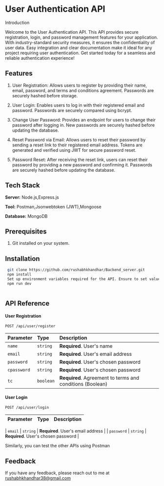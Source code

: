 
# User Authentication API

Introduction

Welcome to the User Authentication API. This API provides secure registration, login, and password management features for your application. With industry-standard security measures, it ensures the confidentiality of user data. Easy integration and clear documentation make it ideal for any project requiring user authentication. Get started today for a seamless and reliable authentication experience!




## Features
1) User Registration: Allows users to register by providing their name, email, password, and terms and conditions agreement. Passwords are securely hashed before storage.

2) User Login: Enables users to log in with their registered email and password. Passwords are securely compared using bcrypt.

3) Change User Password: Provides an endpoint for users to change their password after logging in. New passwords are securely hashed before updating the database.

4) Reset Password via Email: Allows users to reset their password by sending a reset link to their registered email address. Tokens are generated and verified using JWT for secure password reset.

5) Password Reset: After receiving the reset link, users can reset their password by providing a new password and confirming it. Passwords are securely hashed before updating the database.



## Tech Stack

**Server:** Node.js,Express.js

**Tool:** Postman,Jsonwebtoken (JWT),Mongoose

**Database:** MongoDB

## Prerequisites

1) Git installed on your system.





## Installation



```bash
 git clone https://github.com/rushabhkhandhar/Backend_server.git
 npm install
 Set up environment variables required for the API. Ensure to set values for variables such as JWT_SECRET_KEY for token generation. You can create a .env file in the root directory and define your variables there.
 npm run dev
 
```


## API Reference

#### User Registration

```http
POST /api/user/register
```

| Parameter | Type     | Description                |
| :-------- | :------- | :------------------------- |
| `name` | `string` | **Required**. User's name  |
| `email` | `string` | **Required**. User's email address |
| `password` | `string` | **Required**. User's chosen password |
| `cpassword` | `string` | **Required**. User's chosen password |
| `tc` | `boolean` | **Required**. Agreement to terms and conditions (Boolean) |

#### User Login

```http
POST /api/user/login
```

| Parameter | Type     | Description                |
| :-------- | :------- | :------------------------- |

| `email` | `string` | **Required**. User's email address |
| `password` | `string` | **Required**. User's chosen password |



Similarly, you can test the other APIs using Postman



## Feedback

If you have any feedback, please reach out to me at rushabhkhandhar38@gmail.com
